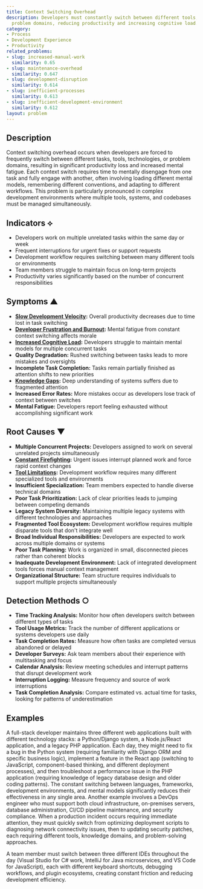 ```yaml
---
title: Context Switching Overhead
description: Developers must constantly switch between different tools, systems, or
  problem domains, reducing productivity and increasing cognitive load.
category:
- Process
- Development Experience
- Productivity
related_problems:
- slug: increased-manual-work
  similarity: 0.65
- slug: maintenance-overhead
  similarity: 0.647
- slug: development-disruption
  similarity: 0.614
- slug: inefficient-processes
  similarity: 0.613
- slug: inefficient-development-environment
  similarity: 0.612
layout: problem
---
```


## Description

Context switching overhead occurs when developers are forced to frequently switch between different tasks, tools, technologies, or problem domains, resulting in significant productivity loss and increased mental fatigue. Each context switch requires time to mentally disengage from one task and fully engage with another, often involving loading different mental models, remembering different conventions, and adapting to different workflows. This problem is particularly pronounced in complex development environments where multiple tools, systems, and codebases must be managed simultaneously.

## Indicators ⟡

- Developers work on multiple unrelated tasks within the same day or week
- Frequent interruptions for urgent fixes or support requests
- Development workflow requires switching between many different tools or environments
- Team members struggle to maintain focus on long-term projects
- Productivity varies significantly based on the number of concurrent responsibilities

## Symptoms ▲

- **[Slow Development Velocity](slow-development-velocity.md):** Overall productivity decreases due to time lost in task switching
- **[Developer Frustration and Burnout](developer-frustration-and-burnout.md):** Mental fatigue from constant context switching affects morale
- **[Increased Cognitive Load](increased-cognitive-load.md):** Developers struggle to maintain mental models for multiple concurrent tasks
- **Quality Degradation:** Rushed switching between tasks leads to more mistakes and oversights
- **Incomplete Task Completion:** Tasks remain partially finished as attention shifts to new priorities
- **[Knowledge Gaps](knowledge-gaps.md):** Deep understanding of systems suffers due to fragmented attention
- **Increased Error Rates:** More mistakes occur as developers lose track of context between switches
- **Mental Fatigue:** Developers report feeling exhausted without accomplishing significant work

## Root Causes ▼

- **Multiple Concurrent Projects:** Developers assigned to work on several unrelated projects simultaneously
- **[Constant Firefighting](constant-firefighting.md):** Urgent issues interrupt planned work and force rapid context changes
- **[Tool Limitations](tool-limitations.md):** Development workflow requires many different specialized tools and environments
- **Insufficient Specialization:** Team members expected to handle diverse technical domains
- **Poor Task Prioritization:** Lack of clear priorities leads to jumping between competing demands
- **Legacy System Diversity:** Maintaining multiple legacy systems with different technologies and approaches
- **Fragmented Tool Ecosystem:** Development workflow requires multiple disparate tools that don't integrate well
- **Broad Individual Responsibilities:** Developers are expected to work across multiple domains or systems
- **Poor Task Planning:** Work is organized in small, disconnected pieces rather than coherent blocks
- **Inadequate Development Environment:** Lack of integrated development tools forces manual context management
- **Organizational Structure:** Team structure requires individuals to support multiple projects simultaneously

## Detection Methods ○

- **Time Tracking Analysis:** Monitor how often developers switch between different types of tasks
- **Tool Usage Metrics:** Track the number of different applications or systems developers use daily
- **Task Completion Rates:** Measure how often tasks are completed versus abandoned or delayed
- **Developer Surveys:** Ask team members about their experience with multitasking and focus
- **Calendar Analysis:** Review meeting schedules and interrupt patterns that disrupt development work
- **Interruption Logging:** Measure frequency and source of work interruptions
- **Task Completion Analysis:** Compare estimated vs. actual time for tasks, looking for patterns of underestimation

## Examples

A full-stack developer maintains three different web applications built with different technology stacks: a Python/Django system, a Node.js/React application, and a legacy PHP application. Each day, they might need to fix a bug in the Python system (requiring familiarity with Django ORM and specific business logic), implement a feature in the React app (switching to JavaScript, component-based thinking, and different deployment processes), and then troubleshoot a performance issue in the PHP application (requiring knowledge of legacy database design and older coding patterns). The constant switching between languages, frameworks, development environments, and mental models significantly reduces their effectiveness in any single area. Another example involves a DevOps engineer who must support both cloud infrastructure, on-premises servers, database administration, CI/CD pipeline maintenance, and security compliance. When a production incident occurs requiring immediate attention, they must quickly switch from optimizing deployment scripts to diagnosing network connectivity issues, then to updating security patches, each requiring different tools, knowledge domains, and problem-solving approaches.

A team member must switch between three different IDEs throughout the day (Visual Studio for C# work, IntelliJ for Java microservices, and VS Code for JavaScript), each with different keyboard shortcuts, debugging workflows, and plugin ecosystems, creating constant friction and reducing development efficiency.